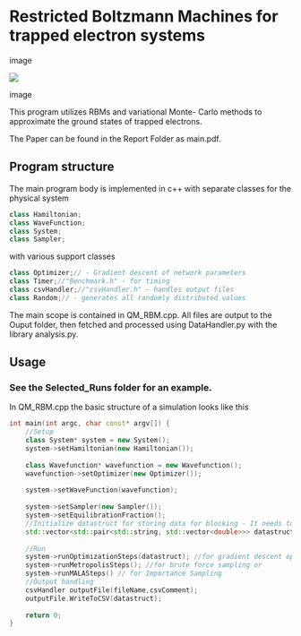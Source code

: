 # Restricted Boltzmann Machines for trapped electron systems



image

![](https://github.com/maybe-finance/maybe/assets/35243/79d97b31-7fad-4031-9e83-5005bc1d7fd0)

image

This program utilizes RBMs and variational Monte- Carlo methods to approximate the ground states of trapped electrons.

The Paper can be found in the Report Folder as main.pdf.
## Program structure

The main program body is implemented in c++ with separate classes for the physical system

```c++
class Hamiltonian; 
class WaveFunction;
class System;
class Sampler;
```
with various support classes
```c++
class Optimizer;// - Gradient descent of network parameters
class Timer;//"Benchmark.h" - for timing 
class csvHandler;//"csvHandler.h" - handles output files
class Random;// - generates all randomly distributed values
```
The main scope is contained in QM_RBM.cpp. All files are output to the Ouput folder, then fetched and processed using 
DataHandler.py with the library analysis.py.

## Usage
### See the Selected_Runs folder for an example.
In QM_RBM.cpp the basic structure of a simulation looks like this
```c++
int main(int argc, char const* argv[]) {
    //Setup
    class System* system = new System();
    system->setHamiltonian(new Hamiltonian());
    
    class Wavefunction* wavefunction = new Wavefunction();
    wavefunction->setOptimizer(new Optimizer());
    
    system->setWaveFunction(wavefunction);
    
    system->setSampler(new Sampler());
    system->setEquilibrationFraction();
    //Initialize datastruct for storing data for blocking - It needs to have this form
    std::vector<std::pair<std::string, std::vector<double>>> datastruct = std::vector<std::pair<std::string, std::vector<double>>>();
    
    //Run
    system->runOptimizationSteps(datastruct); //for gradient descent optimization or
    system->runMetropolisSteps(); //for brute force sampling or
    system->runMALASteps() // for Importance Sampling
    //Output handling
    csvHandler outputFile(fileName,csvComment);
    outputFile.WriteToCSV(datastruct);
    
    return 0;
}
```

